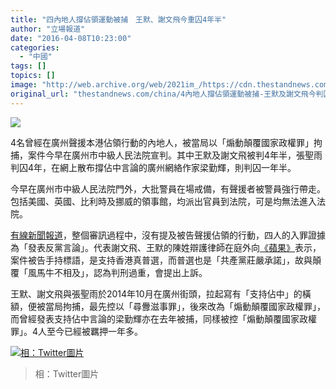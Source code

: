 ```yaml
---
title: "四內地人撐佔領運動被捕　王默、謝文飛今重囚4年半"
author: "立場報道"
date: "2016-04-08T10:23:00"
categories:
  - "中國"
tags: []
topics: []
image: "http://web.archive.org/web/2021im_/https://cdn.thestandnews.com/media/photos/cache/4-01_ZqZlX_1200x0.png"
original_url: "thestandnews.com/china/4內地人撐佔領運動被捕-王默及謝文飛今判囚4年半"
---
```

![](http://web.archive.org/web/2021im_/https://cdn.thestandnews.com/media/photos/cache/4-01_ZqZlX_1200x0.png)

4名曾經在廣州聲援本港佔領行動的內地人，被當局以「煽動顛覆國家政權罪」拘捕，案件今早在廣州市中級人民法院宣判。其中王默及謝文飛被判4年半，張聖雨判囚4年，在網上散布撐佔中言論的廣州網絡作家梁勤輝，則判囚一年半。

今早在廣州市中級人民法院門外，大批警員在場戒備，有聲援者被警員強行帶走。包括美國、英國、比利時及挪威的領事館，均派出官員到法院，可是均無法進入法院。

[有線新聞報道](http://web.archive.org/web/20210629040427/http://cablev.i-cable.com/video/?id=271898&lang=)，整個審訊過程中，沒有提及被告聲援佔領的行動，四人的入罪證據為「發表反黨言論」。代表謝文飛、王默的陳姓辯護律師在庭外向[《蘋果》](http://web.archive.org/web/20210629040427/http://hkm.appledaily.com/detail.php?guid=54961518&category_guid=10793096&category=instant&issue=20160408)表示，案件被告手持標語，是支持香港真普選，而普選也是「共產黨莊嚴承諾」，故與顛覆「風馬牛不相及」，認為判刑過重，會提出上訴。

王默、謝文飛與張聖雨於2014年10月在廣州街頭，拉起寫有「支持佔中」的橫額，便被當局拘捕，最先控以「尋釁滋事罪」，後來改為「煽動顛覆國家政權罪」，而曾經發表支持佔中言論的梁勤輝亦在去年被捕，同樣被控「煽動顛覆國家政權罪」。4人至今已經被羈押一年多。

[![相：Twitter圖片](http://web.archive.org/web/2021im_/https://cdn.thestandnews.com/media/photos/cache/Screen20Shot202016-04-0820at2010.39.21_ZVAta_1200x0.png)](http://web.archive.org/web/20210629040427/https://cdn.thestandnews.com/media/photos/cache/Screen20Shot202016-04-0820at2010.39.21_ZVAta_1200x0.png)

> 相：Twitter圖片